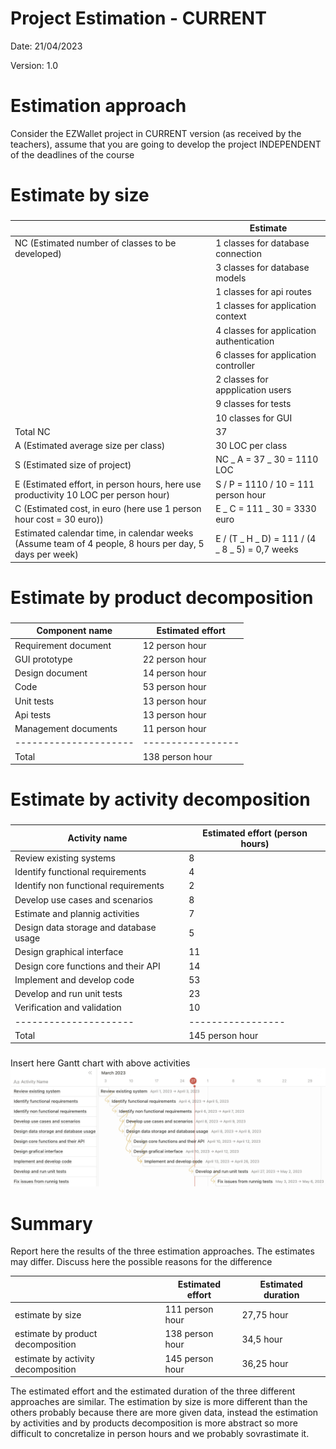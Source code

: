 # Project Estimation - CURRENT

Date: 21/04/2023

Version: 1.0

# Estimation approach

Consider the EZWallet project in CURRENT version (as received by the teachers), assume that you are going to develop the project INDEPENDENT of the deadlines of the course

# Estimate by size

###

|                                                                                                        | Estimate                                        |
| ------------------------------------------------------------------------------------------------------ | ----------------------------------------------- |
| NC (Estimated number of classes to be developed)                                                       | 1 classes for database connection               |
|                                                                                                        | 3 classes for database models                   |
|                                                                                                        | 1 classes for api routes                        |
|                                                                                                        | 1 classes for application context               |
|                                                                                                        | 4 classes for application authentication        |
|                                                                                                        | 6 classes for application controller            |
|                                                                                                        | 2 classes for appplication users                |
|                                                                                                        | 9 classes for tests                             |
|                                                                                                        | 10 classes for GUI                              |
| Total NC                                                                                               | 37                                              |
| A (Estimated average size per class)                                                                   | 30 LOC per class                                |
| S (Estimated size of project)                                                                          | NC _ A = 37 _ 30 = 1110 LOC                     |
| E (Estimated effort, in person hours, here use productivity 10 LOC per person hour)                    | S / P = 1110 / 10 = 111 person hour             |
| C (Estimated cost, in euro (here use 1 person hour cost = 30 euro))                                    | E _ C = 111 _ 30 = 3330 euro                    |
| Estimated calendar time, in calendar weeks (Assume team of 4 people, 8 hours per day, 5 days per week) | E / (T _ H _ D) = 111 / (4 _ 8 _ 5) = 0,7 weeks |

# Estimate by product decomposition

###

| Component name        | Estimated effort  |
| --------------------- | ----------------- |
| Requirement document  | 12 person hour    |
| GUI prototype         | 22 person hour    |
| Design document       | 14 person hour    |
| Code                  | 53 person hour    |
| Unit tests            | 13 person hour    |
| Api tests             | 13 person hour    |
| Management documents  | 11 person hour    |
| --------------------- | ----------------- |
| Total                 | 138 person hour   |

# Estimate by activity decomposition

###

| Activity name                          | Estimated effort (person hours) |
| -------------------------------------- | ------------------------------- |
| Review existing systems                | 8                               |
| Identify functional requirements       | 4                               |
| Identify non functional requirements   | 2                               |
| Develop use cases and scenarios        | 8                               |
| Estimate and plannig activities        | 7                               |
| Design data storage and database usage | 5                               |
| Design graphical interface             | 11                              |
| Design core functions and their API    | 14                              |
| Implement and develop code             | 53                              |
| Develop and run unit tests             | 23                              |
| Verification and validation            | 10                              |
| ---------------------                  | -----------------               |
| Total                                  | 145 person hour                 |

###

Insert here Gantt chart with above activities
![gantt](code/images/ganttv1.jpg)

# Summary

Report here the results of the three estimation approaches. The estimates may differ. Discuss here the possible reasons for the difference

|                                    | Estimated effort | Estimated duration |
| ---------------------------------- | ---------------- | ------------------ |
| estimate by size                   | 111 person hour  | 27,75 hour         |
| estimate by product decomposition  | 138 person hour  | 34,5 hour          |
| estimate by activity decomposition | 145 person hour  | 36,25 hour         |

The estimated effort and the estimated duration of the three different approaches are similar. The estimation by size is more different than the others probably because there are more given data, instead the estimation by activities and by products decomposition is more abstract so more difficult to concretalize in person hours and we probably sovrastimate it.
